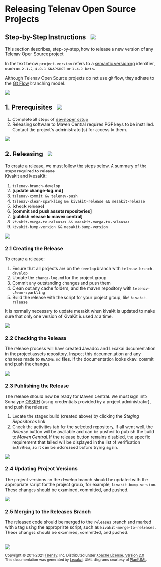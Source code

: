 <!--suppress HtmlUnknownTarget, HtmlRequiredAltAttribute -->

# Releasing Telenav Open Source Projects

## Step-by-Step Instructions &nbsp; <img src="https://telenav.github.io/telenav-assets/images/icons/footprints-32.png" srcset="https://telenav.github.io/telenav-assets/images/icons/footprints-32-2x.png 2x"/>

This section describes, step-by-step, how to release a new version of any Telenav Open Source project.

In the text below `project-version` refers to a [semantic versioning](https://semver.org) identifier, such as `2.1.7`, `4.0.1-SNAPSHOT` or `1.4.0-beta`.

Although Telenav Open Source projects do not use git flow, they adhere to the [Git Flow](https://www.atlassian.com/git/tutorials/comparing-workflows/gitflow-workflow) branching model.

<img src="https://telenav.github.io/telenav-assets/images/separators/horizontal-line-512.png" srcset="https://telenav.github.io/telenav-assets/images/separators/horizontal-line-512-2x.png 2x"/>

## 1. Prerequisites  &nbsp; <img src="https://telenav.github.io/telenav-assets/images/icons/box-32.png" srcset="https://telenav.github.io/telenav-assets/images/icons/box-32-2x.png 2x"/>


1. Complete all steps of [developer setup](developing.md)
2. Releasing software to Maven Central requires PGP keys to be installed. Contact the project's administrator(s) for access to them.

<img src="https://telenav.github.io/telenav-assets/images/separators/horizontal-line-512.png" srcset="https://telenav.github.io/telenav-assets/images/separators/horizontal-line-512-2x.png 2x"/>

## 2. Releasing &nbsp; <img src="https://telenav.github.io/telenav-assets/images/icons/branch-32.png" srcset="https://telenav.github.io/telenav-assets/images/icons/branch-32-2x.png 2x"/>

To create a release, we must follow the steps below. A summary of the steps required to release  
KivaKit and MesaKit:

1. `telenav-branch-develop`
2. **[update change-log.md]**
3. `telenav-commit && telenav-push`
4. `telenav-clean-sparkling && kivakit-release && mesakit-release`
5. **[check release]**
6. **[commit and push assets repositories]**
7. **[publish release to maven central]**
8. `kivakit-merge-to-releases && mesakit-merge-to-releases`
9. `kivakit-bump-version && mesakit-bump-version`

<img src="https://telenav.github.io/telenav-assets/images/separators/horizontal-line-128.png" srcset="https://telenav.github.io/telenav-assets/images/separators/horizontal-line-128-2x.png 2x"/>

### 2.1 Creating the Release 

To create a release:

1. Ensure that all projects are on the `develop` branch with `telenav-branch-develop`
2. Update the `change-log.md` for the project group
3. Commit any outstanding changes and push them
4. Clean out any cache folders, and the maven repository with `telenav-clean-sparkling` 
5. Build the release with the script for your project group, like `kivakit-release`

It is normally necessary to update mesakit when kivakit is updated to make sure that only one version
of KivaKit is used at a time.

<img src="https://telenav.github.io/telenav-assets/images/separators/horizontal-line-128.png" srcset="https://telenav.github.io/telenav-assets/images/separators/horizontal-line-128-2x.png 2x"/>

### 2.2 Checking the Release 

The release process will have created Javadoc and Lexakai documentation in the project assets repository.
Inspect this documentation and any changes made to `README.md` files. If the documentation looks okay,
commit and push the changes.

<img src="https://telenav.github.io/telenav-assets/images/separators/horizontal-line-128.png" srcset="https://telenav.github.io/telenav-assets/images/separators/horizontal-line-128-2x.png 2x"/>

### 2.3 Publishing the Release

The release should now be ready for Maven Central. We must sign into Sonatype [OSSRH](https://s01.oss.sonatype.org) (using credentials provided by a project administrator), and push the release:

1. Locate the staged build (created above) by clicking the *Staging Repositories* link
2. Check the activities tab for the selected repository. If all went well, the *Release* 
   button will be available and can be pushed to publish the build to *Maven Central*. 
   If the release button remains disabled, the specific requirement that failed will be
   displayed in the list of verification activities, so it can be addressed before trying again.

<img src="https://telenav.github.io/telenav-assets/images/separators/horizontal-line-128.png" srcset="https://telenav.github.io/telenav-assets/images/separators/horizontal-line-128-2x.png 2x"/>

### 2.4 Updating Project Versions

The project versions on the develop branch should be updated with the appropriate script for the
project group, for example, `kivakit-bump-version`. These changes should be examined, committed,
and pushed.

<img src="https://telenav.github.io/telenav-assets/images/separators/horizontal-line-128.png" srcset="https://telenav.github.io/telenav-assets/images/separators/horizontal-line-128-2x.png 2x"/>

### 2.5 Merging to the Releases Branch

The released code should be merged to the `releases` branch and marked with a tag using the appropriate script,
such as `kivakit-merge-to-releases`. These changes should be examined, committed, and pushed.

<br/>
<img src="https://telenav.github.io/telenav-assets/images/separators/horizontal-line-512.png" srcset="https://telenav.github.io/telenav-assets/images/separators/horizontal-line-512-2x.png 2x"/>

<sub>Copyright &#169; 2011-2021 [Telenav](https://telenav.com), Inc. Distributed under [Apache License, Version 2.0](../LICENSE)</sub>  
<sub>This documentation was generated by [Lexakai](https://www.lexakai.org). UML diagrams courtesy of [PlantUML](https://plantuml.com).</sub>
